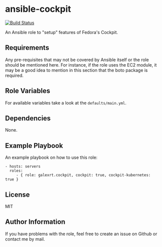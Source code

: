 ansible-cockpit
===============

[![Build Status](https://travis-ci.org/galexrt/ansible-cockpit.svg?branch=master)](https://travis-ci.org/galexrt/ansible-cockpit)

An Ansible role to "setup" features of Fedora's Cockpit.

Requirements
------------

Any pre-requisites that may not be covered by Ansible itself or the role should be mentioned here. For instance, if the role uses the EC2 module, it may be a good idea to mention in this section that the boto package is required.

Role Variables
--------------

For available variables take a look at the `defaults/main.yml`.

Dependencies
------------

None.

Example Playbook
----------------

An example playbook on how to use this role:

    - hosts: servers
      roles:
         - { role: galexrt.cockpit, cockpit: true, cockpit-kubernetes: true }

License
-------

MIT

Author Information
------------------

If you have problems with the role, feel free to create an issue on Github or contact me by mail.
